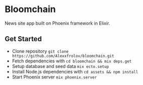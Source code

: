 # Bloomchain

News site app built on Phoenix framework in Elixir.

## Get Started

* Clone repository `git clone https://github.com/Alexxfrolov/bloomchain.git`
* Fetch dependencies with `cd bloomchain && mix deps.get`
* Setup database and seed data `mix ecto.setup`
* Install Node.js dependencies with `cd assets && npm install`
* Start Phoenix server `mix phoenix.server`
